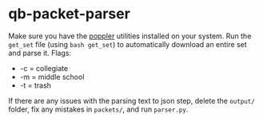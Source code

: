 # qb-packet-parser

Make sure you have the [poppler](https://poppler.freedesktop.org/) utilities installed on your system.
Run the `get_set` file (using `bash get_set`) to automatically download an entire set and parse it.
Flags:
- -c = collegiate
- -m = middle school
- -t = trash

If there are any issues with the parsing text to json step, delete the `output/` folder, fix any mistakes in `packets/`, and run `parser.py`.